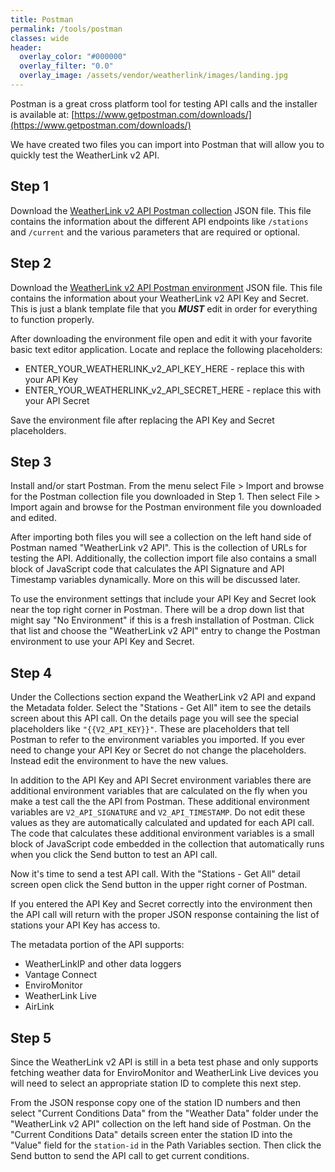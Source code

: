 ```yaml
---
title: Postman
permalink: /tools/postman
classes: wide
header:
  overlay_color: "#000000"
  overlay_filter: "0.0"
  overlay_image: /assets/vendor/weatherlink/images/landing.jpg
---
```


Postman is a great cross platform tool for testing API calls and the installer is available at: [https://www.getpostman.com/downloads/](https://www.getpostman.com/downloads/)

We have created two files you can import into Postman that will allow you to quickly test the WeatherLink v2 API.

## Step 1

Download the [WeatherLink v2 API Postman collection](/v2-api/resources/WeatherLink_v2_API.postman_collection.json) JSON file. This file contains the information about the different API endpoints like `/stations` and `/current` and the various parameters that are required or optional.

## Step 2

Download the [WeatherLink v2 API Postman environment](/v2-api/resources/WeatherLink_v2_API.postman_environment.json) JSON file. This file contains the information about your WeatherLink v2 API Key and Secret. This is just a blank template file that you <b><i>MUST</i></b> edit in order for everything to function properly.

After downloading the environment file open and edit it with your favorite basic text editor application. Locate and replace the following placeholders:

- ENTER_YOUR_WEATHERLINK_v2_API_KEY_HERE - replace this with your API Key
- ENTER_YOUR_WEATHERLINK_v2_API_SECRET_HERE - replace this with your API Secret

Save the environment file after replacing the API Key and Secret placeholders.

## Step 3

Install and/or start Postman. From the menu select File > Import and browse for the Postman collection file you downloaded in Step 1. Then select File > Import again and browse for the Postman environment file you downloaded and edited.

After importing both files you will see a collection on the left hand side of Postman named "WeatherLink v2 API". This is the collection of URLs for testing the API. Additionally, the collection import file also contains a small block of JavaScript code that calculates the API Signature and API Timestamp variables dynamically. More on this will be discussed later.

To use the environment settings that include your API Key and Secret look near the top right corner in Postman. There will be a drop down list that might say "No Environment" if this is a fresh installation of Postman. Click that list and choose the "WeatherLink v2 API" entry to change the Postman environment to use your API Key and Secret.

## Step 4

Under the Collections section expand the WeatherLink v2 API and expand the Metadata folder. Select the "Stations - Get All" item to see the details screen about this API call. On the details page you will see the special placeholders like `"{{V2_API_KEY}}"`. These are placeholders that tell Postman to refer to the environment variables you imported. If you ever need to change your API Key or Secret do not change the placeholders. Instead edit the environment to have the new values.

In addition to the API Key and API Secret environment variables there are additional environment variables that are calculated on the fly when you make a test call the the API from Postman. These additional environment variables are `V2_API_SIGNATURE` and `V2_API_TIMESTAMP`. Do not edit these values as they are automatically calculated and updated for each API call. The code that calculates these additional environment variables is a small block of JavaScript code embedded in the collection that automatically runs when you click the Send button to test an API call.

Now it's time to send a test API call. With the "Stations - Get All" detail screen open click the Send button in the upper right corner of Postman.

If you entered the API Key and Secret correctly into the environment then the API call will return with the proper JSON response containing the list of stations your API Key has access to.

The metadata portion of the API supports:

- WeatherLinkIP and other data loggers
- Vantage Connect
- EnviroMonitor
- WeatherLink Live
- AirLink

## Step 5

Since the WeatherLink v2 API is still in a beta test phase and only supports fetching weather data for EnviroMonitor and WeatherLink Live devices you will need to select an appropriate station ID to complete this next step.

From the JSON response copy one of the station ID numbers and then select "Current Conditions Data" from the "Weather Data" folder under the "WeatherLink v2 API" collection on the left hand side of Postman. On the "Current Conditions Data" details screen enter the station ID into the "Value" field for the `station-id` in the Path Variables section. Then click the Send button to send the API call to get current conditions.

